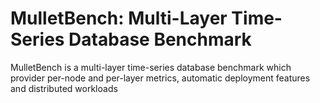 # MulletBench: Multi-Layer Time-Series Database Benchmark
MulletBench is a multi-layer time-series database benchmark which provider per-node and per-layer metrics, automatic deployment features and distributed workloads
